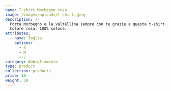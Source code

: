 ```yaml
---
name: T-shirt Morbegno rosa
image: /images/uploads/t-shirt.jpeg
description: |-
  Porta Morbegno e la Valtellina sempre con te grazie a questa t-shirt.
  Colore rosa, 100% cotone.
attributes:
  - name: Taglia
    options:
      - S
      - M
      - L
category: Abbigliamento
type: product
collection: products
price: 10
weight: 50
---
```

